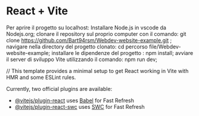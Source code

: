 # React + Vite

Per aprire il progetto su localhost:
Installare Node.js in vscode da Nodejs.org;
clonare il repository sul proprio computer con il comando: git clone https://github.com/Bart94rsm/Webdev-website-example.git ;
navigare nella directory del progetto clonato: cd percorso file/Webdev-website-example;
installare le dipendenze del progetto : npm install;
avviare il server di sviluppo Vite utilizzando il comando: npm run dev;

//
This template provides a minimal setup to get React working in Vite with HMR and some ESLint rules.

Currently, two official plugins are available:

- [@vitejs/plugin-react](https://github.com/vitejs/vite-plugin-react/blob/main/packages/plugin-react/README.md) uses [Babel](https://babeljs.io/) for Fast Refresh
- [@vitejs/plugin-react-swc](https://github.com/vitejs/vite-plugin-react-swc) uses [SWC](https://swc.rs/) for Fast Refresh
